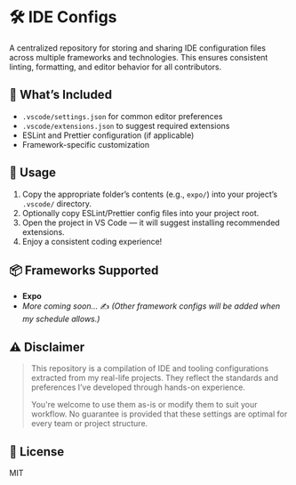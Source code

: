# 🛠️ IDE Configs

A centralized repository for storing and sharing IDE configuration files across multiple frameworks and technologies. This ensures consistent linting, formatting, and editor behavior for all contributors.

## 🔧 What’s Included

- `.vscode/settings.json` for common editor preferences
- `.vscode/extensions.json` to suggest required extensions
- ESLint and Prettier configuration (if applicable)
- Framework-specific customization

## 🚀 Usage

1. Copy the appropriate folder’s contents (e.g., `expo/`) into your project’s `.vscode/` directory.
2. Optionally copy ESLint/Prettier config files into your project root.
3. Open the project in VS Code — it will suggest installing recommended extensions.
4. Enjoy a consistent coding experience!

## 📦 Frameworks Supported

- **Expo**
- _More coming soon..._ ✍️
  _(Other framework configs will be added when my schedule allows.)_

## ⚠️ Disclaimer

> This repository is a compilation of IDE and tooling configurations extracted from my real-life projects. They reflect the standards and preferences I’ve developed through hands-on experience.
>
> You're welcome to use them as-is or modify them to suit your workflow. No guarantee is provided that these settings are optimal for every team or project structure.

## 📜 License

MIT
